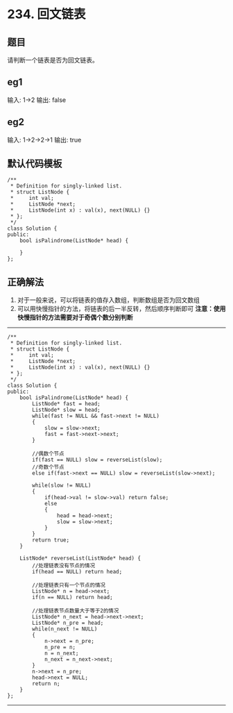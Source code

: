 # 234. 回文链表
## 题目
请判断一个链表是否为回文链表。
## eg1
输入: 1->2
输出: false

## eg2
输入: 1->2->2->1
输出: true

## 默认代码模板
	/**
	 * Definition for singly-linked list.
	 * struct ListNode {
	 *     int val;
	 *     ListNode *next;
	 *     ListNode(int x) : val(x), next(NULL) {}
	 * };
	 */
	class Solution {
	public:
	    bool isPalindrome(ListNode* head) {
	        
	    }
	};

## 正确解法
1. 对于一般来说，可以将链表的值存入数组，判断数组是否为回文数组
2. 可以用快慢指针的方法，将链表的后一半反转，然后顺序判断即可
**注意：使用快慢指针的方法需要对于奇偶个数分别判断**

---
	/**
	 * Definition for singly-linked list.
	 * struct ListNode {
	 *     int val;
	 *     ListNode *next;
	 *     ListNode(int x) : val(x), next(NULL) {}
	 * };
	 */
	class Solution {
	public:
	    bool isPalindrome(ListNode* head) {
	        ListNode* fast = head;
	        ListNode* slow = head;
	        while(fast != NULL && fast->next != NULL)
	        {
	            slow = slow->next;
	            fast = fast->next->next;
	        }
	        
	        //偶数个节点
	        if(fast == NULL) slow = reverseList(slow);
	        //奇数个节点
	        else if(fast->next == NULL) slow = reverseList(slow->next);
	        
	        while(slow != NULL)
	        {
	            if(head->val != slow->val) return false;
	            else
	            {
	                head = head->next;
	                slow = slow->next;
	            }
	        }
	        return true;
	    }
	    
	    ListNode* reverseList(ListNode* head) {
	        //处理链表没有节点的情况
	        if(head == NULL) return head;
	        
	        //处理链表只有一个节点的情况
	        ListNode* n = head->next;
	        if(n == NULL) return head;
	        
	        //处理链表节点数量大于等于2的情况
	        ListNode* n_next = head->next->next;
	        ListNode* n_pre = head;
	        while(n_next != NULL)
	        {
	            n->next = n_pre;
	            n_pre = n;
	            n = n_next;
	            n_next = n_next->next;
	        }
	        n->next = n_pre;
	        head->next = NULL;
	        return n;
	    }
	};
---
